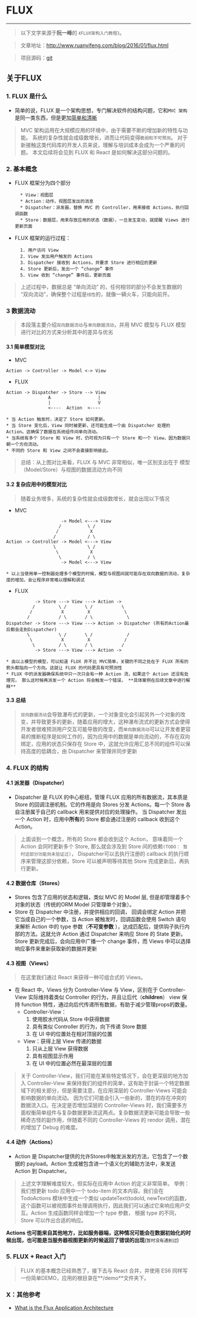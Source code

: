 # FLUX
---

> 以下文字来源于**阮一峰**的 `《FLUX架构入门教程》`。

> 文章地址：<http://www.ruanyifeng.com/blog/2016/01/flux.html> 

> 项目源码：[git](https://github.com/ruanyf/extremely-simple-flux-demo)

## 关于FLUX

### 1. FLUX 是什么

* 简单的说，FLUX 是一个架构思想，专门解决软件的结构问题，它和`MVC 架构`是同一类东西，但是更加[简单和清晰](http://www.infoq.com/cn/news/2014/05/facebook-mvc-flux)

> MVC 架构运用在大规模应用的环境中，由于需要不断的增加新的特性与功能。
> 系统的复杂性就会成级数增长，进而让代码变得`脆弱和不可预测`。
> 对于新接触这类代码库的开发人员来说，理解与培训成本会成为一个严重的问题。
> 本文后续将会见到 FLUX 和 React 是如何解决这部分问题的。

### 2. 基本概念

* FLUX 框架分为四个部分

		* View：视图层
		* Action：动作，视图层发出的消息
		* Dispatcher：派发器，替换 MVC 的 Controller，用来接收 Actions，执行回调函数
		* Store：数据层，用来存放应用的状态（数据），一旦发生变动，就提醒 Views 进行更新页面

* FLUX 框架的运行过程：

		1. 用户访问 View
		2. View 发出用户触发的 Actions
		3. Dispatcher 接收到 Actions，并要求 Store 进行相应的更新
		4. Store 更新后，发出一个 “change” 事件
		5. View 收到 “change” 事件后，更新页面

> 上述过程中，数据总是 “单向流动” 的，任何相邻的部分不会发生数据的 “双向流动”，确保整个过程是`线性`的，就像一辆火车，只能向前开。

### 3 数据流动

> 本段落主要介绍`双向数据流动`与`单向数据流动`，并用 MVC 模型与 FLUX 模型进行对比的方式来分析其中的差异与优劣

#### 3.1 简单模型对比

* MVC
```
Action -> Controller -> Model <-> View 
```
* FLUX
```
Action -> Dispatcher -> Store --> View
                A                  |
                |                  V
                <----  Action  <---- 
```
	* 当 Action 触发时，决定了 Store 如何更新。
	* 当 Store 变化后，View 同时被更新，还可能生成一个由 Dispatcher 处理的 Action。这确保了数据在系统组件间单向流动。
	* 当系统有多个 Store 和 View 时，仍可视为只有一个 Store 和一个 View，因为数据只朝一个方向流动。
	* 不同的 Store 和 View 之间不会直接影响彼此。

> 总结：从上图对比来看，FLUX 与 MVC 非常相似，唯一区别支出在于 模型（Model/Store）与视图的数据流动方向不同

#### 3.2 复杂应用中的模型对比

> 随着业务增多，系统的复杂性就会成级数增长，就会出现以下情况

* MVC
```
                     -> Model <---> View
                    /          \ /  
                   /            X 
                  /            / \  
Action -> Controller -> Model <---> View
                  \            \ /  
                   \            X  
                    \          / \  
                     -> Model <---> View
```
	* 以上当使用单一控制器处理多个模型的时候，模型与视图间就可能存在双向数据的流动，复杂度的增加，会让程序非常难以理解和调试

* FLUX
```
           -> Store ---> View ---> Action -> 
          /         \ /       \ /           \
         /           X         X             \
        /           / \       / \             \  
Dispatcher -> Store ---> View ---> Action -> Dispatcher (所有的Action最后都会走到Dispatcher)
        \           \ /       \ /             /   
         \           X         X             /
          \         / \       / \           / 
           -> Store ---> View ---> Action ->
```
	* 由以上模型的模型，可以知道 FLUX 并不比 MVC简单，关键的不同之处在于 FLUX 所有的箭头都指向一个方向。这就让 FLUX 的代码更具有可预测性
	* FLUX 中的派发器确保系统中只一次只会有一种 Action 流，如果这个 Action 还没有处理完， 那么这时候再派发一个 Action 将会触发一个错误， **具体案例在后续文章中进行解释**

#### 3.3 总结

> `双向数据流动`会导致瀑布式的更新，一个对象变化会引起另外一个对象的改变，并导致更多的更新，随着应用的增大，这种瀑布流式的更新方式会使得开发者很难预测用户交互可能导致的改变，而`单向数据流动`可以让开发者更容易的推断程序是如何工作的，因为应用中的数据是单向流动的，不存在双向绑定，应用的状态只保存在 Store 中，这就允许应用汇总不同的组件可以保持高度的低耦合，由 Dispatcher 来管理并同步更新

### 4. FLUX 的结构

#### 4.1 派发器（Dispatcher）

* Dispatcher 是 FLUX 的中心枢纽，管理 FLUX 应用的所有数据流，其本质是 Store 的回调注册机制。它的作用是向 Stores 分发 Actions。每一个 Store 各自注册属于自己的 callback 用来提供对应的处理操作。 当 Dispatcher 发出一个 Action 时，应用中**所有**的 Store 都会通过注册的 callback 收到这个 Action。

> 上面谈到一个概念，所有的 Store 都会收到这个 Action， 意味着同一个 Action 会同时更新多个 Store, 那么就会涉及到 Store 间的依赖`(TODO： 暂时这部分功能尚未验证过)`， Dispatcher可以去执行注册的 callback 的执行顺序来管理这部分依赖，Store 可以被声明等待其他 Store 完成更新后，再执行更新。

#### 4.2 数据仓库（Stores）

* Stores 包含了应用的状态和逻辑，类似 MVC 的 Model 层, 但是却管理着多个对象的状态（传统的ORM Model 只管理单个对象）。
* Store 在 Dispatcher 中注册，并提供相应的回调， 回调会绑定 Action 并把它当成自己的一个参数，当 Action 被触发时，回调函数会使用 Switch 语句来解析 Action 中的 type 参数（**不可变参数** ），达成匹配后，提供钩子执行内部的方法。这就允许 Action 通过 Dispatcher 来响应 Store 的 State 更新。Store 更新完成后，会向应用中广播一个 change 事件，而 Views 中可以选择响应事件来重新获取新的数据并更新

#### 4.3 视图（Views）

> 在这里我们通过 React 来获得一种可组合式的 Views。

* 在 React 中，Views 分为 Controller-View 与 View，区别在于 Controller-View 实际维持着类似 Controller 的行为，并且让后代（**children**） view 保持 function 特性，通过向后代传递所有数据，有助于减少管理props的数量。
	* Controller-View：
		1. 使用胶水代码从 Store 中获得数据
		2. 具有类似 Controller 的行为，向下传递 Store 数据
		3. 在 UI 中的位置处在相对顶层的位置
	* View：获得上层 View 传递的数据
		1. 只从上层 View 获得数据
		2. 具有视图显示作用
		3. 在 UI 中的位置必然在最深层的位置

> 关于 Controller-View，我们可能在某些特定情况下，会在更深层的地方加入 Controller-View 来保持我们的组件的简单，这有助于封装一个特定数据域下的相关部分，但是需要注意，在应用深层的 Controller-Views 可能会影响数据的单向流动。 因为它们可能会引入一些新的，潜在的存在冲突的数据流入口。在决定是否增加深层的 Controller-Views 时，我们需要多方面权衡简单组件与复杂数据更新流这两点。复杂数据流更新可能会导致一些稀奇古怪的副作用，伴随着不同的 Controller-Views 的 rendor 调用，潜在的增加了 Debug 的难度。

#### 4.4 动作（Actions）

* Action 是 Dispatcher提供的允许Stores中触发派发的方法，它包含了一个数据的 payload。Action 生成被包含进一个语义化的辅助方法中，来发送 Action 到 Dispatcher。

> 上述文字理解难度较大，但实际在应用中 Action 的定义非常简单。
> 举例：我们想更新 todo 应用中一个 todo-item 的文本内容。我们会在 TodoActions 模块中生成一个类似 updateText(todoId, newText)的函数，这个函数可以被视图事件处理调用执行，因此我们可以通过它来响应用户交互。Action 生成函数同样会增加一个 type 参数， 根据 type 的不同， Store 可以作出合适的响应。

**Actions 也可能来自其他地方，比如服务器端，这种情况可能会在数据初始化的时候出现，也可能是当服务器视图更新的时候返回了错误的出现**(`暂时没有遇到过`) 

### 5. FLUX + React 入门

> FLUX 的基本概念已经熟悉了，接下去与 React 合并，并使用 ES6 同样写一份简单DEMO，应用的根目录在**/demo**文件夹下。

### X：其他参考
* [What is the Flux Application Architecture](https://medium.com/brigade-engineering/what-is-the-flux-application-architecture-b57ebca85b9e)